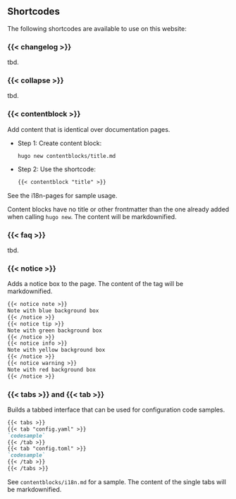 ## Shortcodes

The following shortcodes are available to use on this website:

### {{< changelog >}}

tbd.

### {{< collapse >}}

tbd.

### {{< contentblock >}}

Add content that is identical over documentation pages. 

-   Step 1: Create content block:
    ```shell script
    hugo new contentblocks/title.md
    ```

-   Step 2: Use the shortcode:
    ```markdown
    {{< contentblock "title" >}}
    ```

See the i18n-pages for sample usage.

Content blocks have no title or other frontmatter than the one already added when calling `hugo new`. The content will be markdownified.

### {{< faq >}}

tbd.

### {{< notice >}}

Adds a notice box to the page. The content of the tag will be markdownified.

```markdown
{{< notice note >}}
Note with blue background box
{{< /notice >}}
{{< notice tip >}}
Note with green background box
{{< /notice >}}
{{< notice info >}}
Note with yellow background box
{{< /notice >}}
{{< notice warning >}}
Note with red background box
{{< /notice >}}
```

### {{< tabs >}} and {{< tab >}}

Builds a tabbed interface that can be used for configuration code samples.

```markdown
{{< tabs >}}
{{< tab "config.yaml" >}}
`codesample`
{{< /tab >}}
{{< tab "config.toml" >}}
`codesample`
{{< /tab >}}
{{< /tabs >}}
```

See `contentblocks/i18n.md` for a sample. The content of the single tabs will be markdownified.
